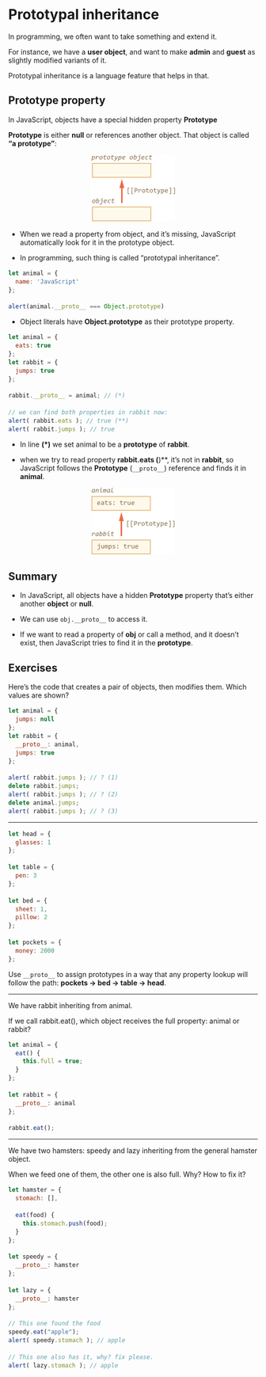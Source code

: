 # Prototypal inheritance

In programming, we often want to take something and extend it.

For instance, we have a **user object**, and want to make **admin** and **guest** as slightly modified variants of it.

Prototypal inheritance is a language feature that helps in that.

## **Prototype** property

In JavaScript, objects have a special hidden property **Prototype**

**Prototype** is either **null** or references another object.
That object is called **“a prototype”**:

<p align="center">
  <img src="images/object-prototype.png">
</p>

* When we read a property from object, and it’s missing, JavaScript automatically look for it in the prototype object.

* In programming, such thing is called “prototypal inheritance”.

```javascript
let animal = {
  name: 'JavaScript'
};

alert(animal.__proto__ === Object.prototype)
```

* Object literals have **Object.prototype** as their prototype property.

```javascript
let animal = {
  eats: true
};
let rabbit = {
  jumps: true
};

rabbit.__proto__ = animal; // (*)

// we can find both properties in rabbit now:
alert( rabbit.eats ); // true (**)
alert( rabbit.jumps ); // true
```

* In line **(*)** we set animal to be a **prototype** of **rabbit**.

* when we try to read property **rabbit.eats (**)**, it’s not in **rabbit**, so JavaScript follows the **Prototype** (`__proto__`) reference and finds it in **animal**.

<p align="center">
  <img src="images/proto-animal-rabbit.png">
</p>

## Summary

* In JavaScript, all objects have a hidden **Prototype** property that’s either another **object** or **null**.

* We can use `obj.__proto__` to access it.

* If we want to read a property of **obj** or call a method, and it doesn’t exist, then JavaScript tries to find it in the **prototype**.

## Exercises

Here’s the code that creates a pair of objects, then modifies them.
Which values are shown?

```javascript
let animal = {
  jumps: null
};
let rabbit = {
  __proto__: animal,
  jumps: true
};

alert( rabbit.jumps ); // ? (1)
delete rabbit.jumps;
alert( rabbit.jumps ); // ? (2)
delete animal.jumps;
alert( rabbit.jumps ); // ? (3)
```

<hr>

```javascript
let head = {
  glasses: 1
};

let table = {
  pen: 3
};

let bed = {
  sheet: 1,
  pillow: 2
};

let pockets = {
  money: 2000
};
```

Use `__proto__` to assign prototypes in a way that any property lookup will follow the path: **pockets → bed → table → head**.

<hr>

We have rabbit inheriting from animal.

If we call rabbit.eat(), which object receives the full property: animal or rabbit?

```javascript
let animal = {
  eat() {
    this.full = true;
  }
};

let rabbit = {
  __proto__: animal
};

rabbit.eat();
```

<hr>

We have two hamsters: speedy and lazy inheriting from the general hamster object.

When we feed one of them, the other one is also full. Why? How to fix it?

```javascript
let hamster = {
  stomach: [],

  eat(food) {
    this.stomach.push(food);
  }
};

let speedy = {
  __proto__: hamster
};

let lazy = {
  __proto__: hamster
};

// This one found the food
speedy.eat("apple");
alert( speedy.stomach ); // apple

// This one also has it, why? fix please.
alert( lazy.stomach ); // apple
```
